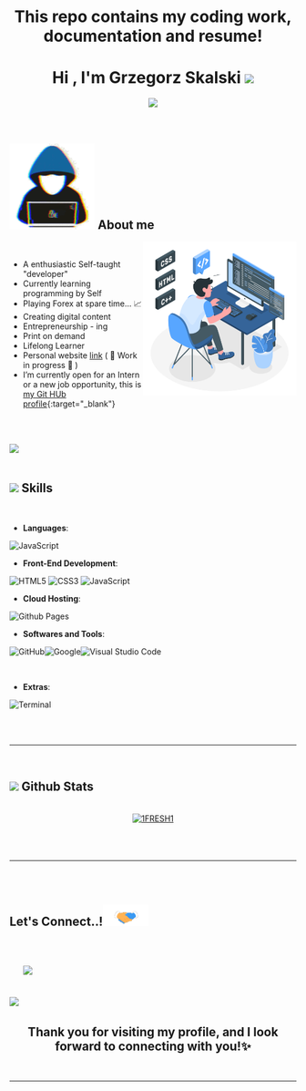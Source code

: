 
<h1 align="center"><b>This repo contains my coding work, documentation and resume! </b>

<br>

<h1 align="center"><b>Hi , I'm Grzegorz Skalski </b><img src="https://media.giphy.com/media/hvRJCLFzcasrR4ia7z/giphy.gif" width="35"></h1>
<!--  -->
<p align="center">
  <a href="https://github.com/DenverCoder1/readme-typing-svg"><img src="https://readme-typing-svg.herokuapp.com?font=Time+New+Roman&color=cyan&size=25&center=true&vCenter=true&width=400&height=50&lines=Programming+Enthusiast..&heart;Wanna+be+Developer;Active+Learner/Researcher,;Love+to+learn+new+stuffs..<3"></a>
</p>
<br>
	
## <picture><img src = "https://github.com/1FRESH1/Coding---resume/blob/fa61b02a9744e5a234cd0cf245f8faf1534a82e7/assets/about_me.gif" width = 150px></picture> **About me**

<picture> <img align="right" src="https://github.com/1FRESH1/Coding---resume/blob/3d06b8b98f5a4e02c81fe045511eddcd7586ce11/assets/programming-2.svg" width = 270px></picture>

<br>


- A enthusiastic Self-taught "developer"
- Currently learning programming by Self
- Playing Forex at spare time... 📈
- Creating digital content
- Entrepreneurship - ing
- Print on demand
- Lifelong Learner
- Personal website [link](https://1fresh1.github.io/Portfolio/) ( 👷 Work in progress 👷 )
- I’m currently open for an Intern or a new job opportunity, this is [my Git HUb profile](https://github.com/1FRESH1){:target="_blank"}



<br><br>

<img src="https://user-images.githubusercontent.com/73097560/115834477-dbab4500-a447-11eb-908a-139a6edaec5c.gif"><br><br>

## <img src="https://media2.giphy.com/media/QssGEmpkyEOhBCb7e1/giphy.gif?cid=ecf05e47a0n3gi1bfqntqmob8g9aid1oyj2wr3ds3mg700bl&rid=giphy.gif" width ="25"><b> Skills</b>
<br>

<p align="center">

- **Languages**:
    

<img src="https://img.shields.io/badge/JavaScript%20-%23F7DF1E.svg?style=for-the-badge&logo=javascript&logoColor=black" alt="JavaScript" width="130"/>

    

<br>   
    
- **Front-End Development**:

<img src="https://img.shields.io/badge/HTML5%20-%23E34F26.svg?style=for-the-badge&logo=html5&logoColor=white" alt="HTML5" width="100"/>
<img src="https://img.shields.io/badge/CSS%20-%231572B6.svg?style=for-the-badge&logo=css3&logoColor=white" alt="CSS3" width="85"/>
<img src="https://img.shields.io/badge/JavaScript%20-%23F7DF1E.svg?style=for-the-badge&logo=javascript&logoColor=black" alt="JavaScript" width="130"/>

<br>

- **Cloud Hosting**:

<img src="https://img.shields.io/badge/GitHub%20Pages-%23327FC7.svg?style=for-the-badge&logo=github&logoColor=white" alt="Github Pages" width="150"/>
    
<br>

- **Softwares and Tools**:

    
<img src="https://img.shields.io/badge/github-%23121011.svg?style=for-the-badge&logo=github&logoColor=white" alt="GitHub" width="100"/><img src="https://img.shields.io/badge/google-%234285F4.svg?style=for-the-badge&logo=google&logoColor=white" alt="Google" width="100"/><img src="https://img.shields.io/badge/Visual%20Studio%20Code-0078d7.svg?style=for-the-badge&logo=visual-studio-code&logoColor=white" alt="Visual Studio Code" width="195"/>


<br>

- **Extras**:

<img src="https://img.shields.io/badge/Terminal-%23054020?style=for-the-badge&logo=gnu-bash&logoColor=white" alt="Terminal" width="130"/>

</p>

<br>
<br>

-----

<br>


## <img src="https://media.giphy.com/media/iY8CRBdQXODJSCERIr/giphy.gif" width="35"><b> Github Stats </b>
<br>

<div align="center">

<a href="https://github.com/1FRESH1/">
  <img src="https://github-readme-stats.vercel.app/api/top-langs?username=1FRESH1&show_icons=true&locale=en&layout=compact&line_height=20&title_color=7A7ADB&icon_color=2234AE&text_color=D3D3D3&bg_color=0,000000,130F40" width="375"  alt="1FRESH1"/>

</a>
</div>

<br>
<br>
<br>

-----

<br>
<br>

## <b> Let's Connect..!</b><img src="https://github.com/1FRESH1/Coding---resume/blob/9e74534375964bdb7dabf22a01411011d1fb0f23/assets/handshake.gif" width ="80">
<br>
<div align='left'>

<ul>
<!--
<li>
<a href="https://linkedin.com/in/0xabdulkhalid" target="_blank">
<img src="https://img.shields.io/badge/linkedin:  0xabdulkhalid-%2300acee.svg?color=405DE6&style=for-the-badge&logo=linkedin&logoColor=white" alt=linkedin style="margin-bottom: 5px;"/>
</a>
</li>-->

<br>


<a href="mailto:gregskals@gmail.com" target="_blank">
<img src="https://img.shields.io/badge/gregskals@gmail.com  -%23EA4335.svg?style=for-the-badge&logo=gmail&logoColor=white" t=mail style="margin-bottom: 5px;" />
</a>

	
</ul>
</div>

<br>
<img src="https://user-images.githubusercontent.com/73097560/115834477-dbab4500-a447-11eb-908a-139a6edaec5c.gif">
<br>

<div align='center'>

## <b>Thank you for visiting my profile, and I look forward to connecting with you!✨</b>

</div>
<br>

---

<br>
